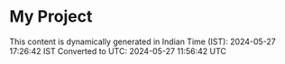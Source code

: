 # My Project

This content is dynamically generated in Indian Time (IST): 2024-05-27 17:26:42 IST
Converted to UTC: 2024-05-27 11:56:42 UTC
